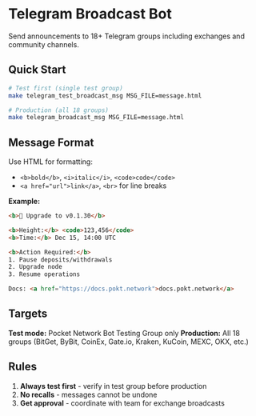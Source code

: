 # Telegram Broadcast Bot

Send announcements to 18+ Telegram groups including exchanges and community channels.

## Quick Start

```bash
# Test first (single test group)
make telegram_test_broadcast_msg MSG_FILE=message.html

# Production (all 18 groups)
make telegram_broadcast_msg MSG_FILE=message.html
```

## Message Format

Use HTML for formatting:
- `<b>bold</b>`, `<i>italic</i>`, `<code>code</code>`
- `<a href="url">link</a>`, `<br>` for line breaks

**Example:**
```html
<b>🚀 Upgrade to v0.1.30</b>

<b>Height:</b> <code>123,456</code>
<b>Time:</b> Dec 15, 14:00 UTC

<b>Action Required:</b>
1. Pause deposits/withdrawals
2. Upgrade node
3. Resume operations

Docs: <a href="https://docs.pokt.network">docs.pokt.network</a>
```

## Targets

**Test mode:** Pocket Network Bot Testing Group only
**Production:** All 18 groups (BitGet, ByBit, CoinEx, Gate.io, Kraken, KuCoin, MEXC, OKX, etc.)

## Rules

1. **Always test first** - verify in test group before production
2. **No recalls** - messages cannot be undone
3. **Get approval** - coordinate with team for exchange broadcasts
